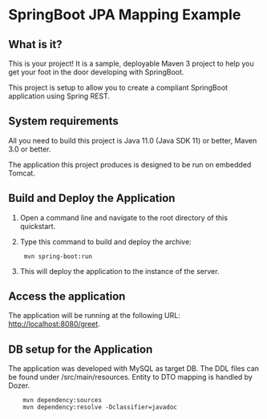 SpringBoot JPA Mapping Example
==============================

What is it?
-----------

This is your project! It is a sample, deployable Maven 3 project to help you get your foot in the door developing with SpringBoot. 

This project is setup to allow you to create a compliant SpringBoot application using Spring REST. 

System requirements
-------------------

All you need to build this project is Java 11.0 (Java SDK 11) or better, Maven 3.0 or better.

The application this project produces is designed to be run on embedded Tomcat. 

Build and Deploy the Application
-------------------------

1. Open a command line and navigate to the root directory of this quickstart.
2. Type this command to build and deploy the archive:

        mvn spring-boot:run

3. This will deploy the application to the instance of the server.


Access the application 
---------------------
 
The application will be running at the following URL: <http://localhost:8080/greet>.


DB setup for the Application
------------------------------------

 The application was developed with MySQL as target DB. 
 The DDL files can be found under /src/main/resources.
 Entity to DTO mapping is handled by Dozer.

        mvn dependency:sources
        mvn dependency:resolve -Dclassifier=javadoc


